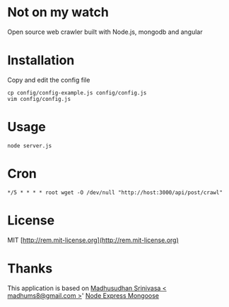 # Not on my watch

Open source web crawler built with Node.js, mongodb and angular

# Installation

Copy and edit the config file

    cp config/config-example.js config/config.js
    vim config/config.js

# Usage

    node server.js

# Cron

    */5 * * * * root wget -O /dev/null "http://host:3000/api/post/crawl"

# License

MIT [http://rem.mit-license.org](http://rem.mit-license.org)

# Thanks

This application is based on [Madhusudhan Srinivasa < madhums8@gmail.com >](https://github.com/madhums)' [Node Express Mongoose](https://github.com/madhums/node-express-mongoose) 
